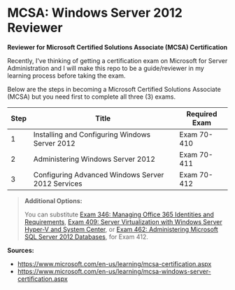 # MCSA: Windows Server 2012 Reviewer
**Reviewer for Microsoft Certified Solutions Associate (MCSA) Certification**

Recently, I've thinking of getting a certification exam on Microsoft for Server Administration and I will make this repo to be a guide/reviewer in my learning process before taking the exam.

Below are the steps in becoming a Microsoft Certified Solutions Associate (MCSA) but you need first to complete all three (3) exams.

| Step | Title                                    | Required Exam |
| ---- | ---------------------------------------- | ------------- |
| 1    | Installing and Configuring Windows Server 2012 | Exam 70-410   |
| 2    | Administering Windows Server 2012        | Exam 70-411   |
| 3    | Configuring Advanced Windows Server 2012 Services | Exam 70-412   |

> **Additional Options:**
>
> You can substitute [Exam 346: Managing Office 365 Identities and Requirements](https://www.microsoft.com/en-us/learning/exam-70-346.aspx), [Exam 409: Server Virtualization with Windows Server Hyper-V and System Center](https://www.microsoft.com/en-us/learning/exam-74-409.aspx), or [Exam 462: Administering Microsoft SQL Server 2012 Databases](https://www.microsoft.com/en-us/learning/exam-70-462.aspx), for Exam 412.



**Sources:**

- https://www.microsoft.com/en-us/learning/mcsa-certification.aspx
- https://www.microsoft.com/en-us/learning/mcsa-windows-server-certification.aspx

